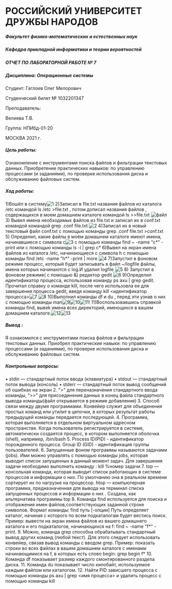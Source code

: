 # РОССИЙСКИЙ УНИВЕРСИТЕТ ДРУЖБЫ НАРОДОВ
##### Факультет физико-математических и естественных наук
##### Кафедра прикладной информатики и теории вероятностей
##### ОТЧЕТ ПО ЛАБОРАТОРНОЙ РАБОТЕ № 7
##### Дисциплина: Операционные системы
Студент:
Гаглоев Олег Мелорович

Студенческий билет № 1032201347

Преподаватель:

Велиева Т.В.

Группа: НПИбд-01-20

МОСКВА 2021 г.

##### Цель работы:
Ознакомление с инструментами поиска файлов и фильтрации текстовых данных. Приобретение практических навыков: по управлению процессами (и заданиями), по проверке использования диска и обслуживанию файловых систем.
##### Ход работы:

1)Вошёл в систему![1](https://i.imgur.com/8yObNLF.png)
2)Записал в file.txt названия файлов из каталога /etc командой ls /etc >file.txt , потом дописал названия файлов , содержащихся в моем домашнем каталоге командой ls >>file.txt 
![файл](https://i.imgur.com/jG08Yqh.png)
3) Вывел имена необходимых файлов из file.txt и записал их в conf.txt
командой командой grep .conf file.txt 
![2](https://i.imgur.com/eCsQBT6.png)
4)Записал их в новый текстовый файл conf.txt с помощью команды grep .conf file.txt >conf.txt
5) Определил, какие файлы в моём домашнем каталоге имеют имена, начинавшиеся с символа c![3](https://i.imgur.com/xWEBAqg.png) 
с помощью команды find ~ -name "c*" -print 
или с помощью команды ls -l | grep c*
6)Вывел на экран  имена файлов из каталога /etc, начинающиеся с символа h с помощью команды find /etc -name "h*" -print | more ![4](https://i.imgur.com/SB4AQQC.png)
 7)Запустил в фоновом режиме процесс, который будет записывать в файл
~/logfile файлы, имена которых начинаются с log.И удалил logfile
![5](https://i.imgur.com/NIxGfY7.png)
8) Запустил в фоновом режиме( с помощью &) редактор gedit 
![6](https://i.imgur.com/qSuLidA.png)
9)Определил идентификатор процесса, использовав команду ps axu | grep gedit. Прочитал справку о команде kill, после чего использовла ее для завершения процесса gedit, введя команду kill <идентификатор процесса>![7](https://i.imgur.com/gOQw2hd.png) ![8](https://i.imgur.com/vf9dep8.png)
10)Выполнил команды df и du , перед эти узнав о них с помощью команды man![9](https://i.imgur.com/X01YDBF.png)![10](https://i.imgur.com/1NsOPz3.png)![11](https://i.imgur.com/xGEYyqy.png)!
11)Воспользовавшись справкой команды find, вывеk имена всех директорий,
имеющихся в вашем домашнем каталоге.![12](https://i.imgur.com/73ZgxUv.png)![13](https://i.imgur.com/kQNc2le.png)

##### Вывод :
Я ознакомился с инструментами поиска файлов и фильтрации текстовых данных. Приобрел практические навыки: по управлению процессами (и заданиями), по проверке использования диска и обслуживанию файловых систем.
##### Контрольные вопросы:
•	stdin — стандартный поток ввода (клавиатура)
•	stdout — стандартный поток вывода (консоль)
•	stderr — стандартный поток вывод сообщений об ошибках на экран
2.	">" для переназначения стандартного ввода команды, ">>" для присоединения данных в конец файла стандартного вывода команды(файл открывается в режиме добавления)
3.	Способ связи между двумя программами. Конвейер служит для объединения простых команд или утилит в цепочки, в которых результат работы предыдущей команды передается последующей.
4.	Программа, которая выполняется в отдельном виртуальном адресном пространстве. Когда пользователь регистрируется в системе, автоматически создается процесс, в котором выполняется оболочка (shell), например, /bin/bash
5.	Process ID(PID) - идентификатор порожденного процесса. Group ID (GID) - идентификация группы пользователей.
6.	Запущенные фоном программы называются задачами (jobs). Ими можно управлять с помощью команды jobs, которая выводит список запущенных в данный момент задач. Для завершения задачи необходимо выполнить команду : kill %номер задачи
7.	top — консольная команда, которая выводит список работающих в системе процессов и информации о них. По умолчанию она в реальном времени сортирует их по нагрузке на процессор.
htop — компьютерная программа, предназначенная для вывода на терминал списка запущенных процессов и информации о них . Создана, как альтернатива программы top
8.	Команда find используется для поиска и отображения имен файлов,соответствующих заданной строке символов. Формат команды: find путь [-опции]
Путь определяет каталог, начиная с которого по всем подкаталогам будет вестись поиск.
Пример: вывести на экран имена файлов из вашего домашнего каталога и его подкаталогов, начинающихся на f: find ~ -name "f*" -print.
9.	Можно, команда grep способна обрабатывать стандартный вывод других команд (любой текст). Для этого следует использовать конвейер, связав вывод команды с вводом grep.
Пример: показать строки во всех файлах в вашем домашнем каталоге с именами начинающимися на f, в которых есть слово begin: grep begin f*
10.	Команда df показывает размер каждого смонтированного раздела диска.
11.	Команда du показывает число килобайт, используемое каждым файлом или каталогом.
12.	Найти PID зависшего процесса с помощью команды ps axu | grep <имя процесса> и удалить процесс с помощью команды kill

